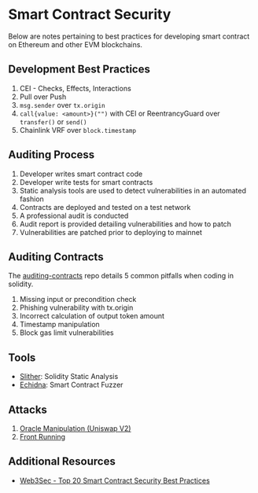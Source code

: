 # Smart Contract Security

Below are notes pertaining to best practices for developing smart contract on Ethereum and other EVM blockchains.

## Development Best Practices
1. CEI - Checks, Effects, Interactions
2. Pull over Push
3. `msg.sender` over `tx.origin`
4. `call{value: <amount>}("")` with CEI or ReentrancyGuard over `transfer()` or `send()`
5. Chainlink VRF over `block.timestamp`

## Auditing Process
1. Developer writes smart contract code
2. Developer write tests for smart contracts
3. Static analysis tools are used to detect vulnerabilities in an automated fashion
4. Contracts are deployed and tested on a test network
5. A professional audit is conducted
6. Audit report is provided detailing vulnerabilities and how to patch
6. Vulnerabilities are patched prior to deploying to mainnet

## Auditing Contracts
The [auditing-contracts](./auditing-contracts/) repo details 5 common pitfalls when coding in solidity.
1. Missing input or precondition check
2. Phishing vulnerability with tx.origin
3. Incorrect calculation of output token amount
4. Timestamp manipulation
5. Block gas limit vulnerabilities

## Tools
* [Slither](./tools/slither-echidna/): Solidity Static Analysis
* [Echidna](./tools/slither-echidna/): Smart Contract Fuzzer

## Attacks
1. [Oracle Manipulation (Uniswap V2)](./attacks/oracle-manipulation/)
2. [Front Running](./attacks/front-running/)

## Additional Resources
* [Web3Sec - Top 20 Smart Contract Security Best Practices](https://blog.web3sec.news/posts/top-20-smart-contract-security-best-practices-checklist/)